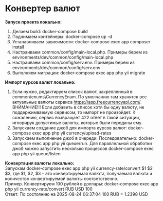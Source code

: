 <h1>Конвертер валют</h1>

<b>Запуск проекта локально:</b>
1. Делаем build: docker-compose build
2. Поднимаем контейнеры: docker-compose up -d
3. Устанавливаем зависимости: docker-compose exec app composer install
4. Настраиваем common/config/main-local.php. Примеры берем из environments/dev/common/config/main-local.php
5. Настраиваем common/config/serv.env. Примеры берем из environments/dev/common/config/serv.env
6. Выполняем миграции: docker-compose exec app php yii migrate

<b>Импорт курсов валют локально:</b>
1. Если нужно, редактируем список валют, закрепленный в common\enums\CurrencyEnum. По умолчанию там хранятся все актуальные валюты сервиса https://app.freecurrencyapi.com/. ВНИМАНИЕ!!! Если добавить в список хотя бы одну валюту, не поддержимваемую сервисом, то импорт не произойдет. К сожалению, сервис возвращает 422 ответ в такой ситуации, игнорируя допустимые валюты, которые были переданы ему.
2. Запускаем создание джоб для импорта курсов валют: docker-compose exec app php yii currency/upload-rates
3. Запускаем выполнение джоб в очереди. Последовательно: docker-compose exec app php yii queue/run. Для параллельной обработки джоб можно запустить несколько процессов docker-compose exec app php yii queue/listen

<b>Конвертация валюты локально:</b>
<br />
Запускам docker-compose exec app php yii currency-rate/convert $1 $2 $3, где $1, $2, $3 - это конвертируемая валюта, получаемая валюта и количество конвертируемой валюты соответственно.
<br />
Пример. Конвертируем 100 рублей в доллары: docker-compose exec app php yii currency-rate/convert RUB USD 100
<br />
Ответ: По состоянию на 2025-08-24 06:37:04 100 RUB = 1.2398 USD